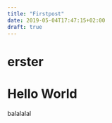 ```yaml
---
title: "Firstpost"
date: 2019-05-04T17:47:15+02:00
draft: true
---
```

# erster
# Hello World

balalalal
